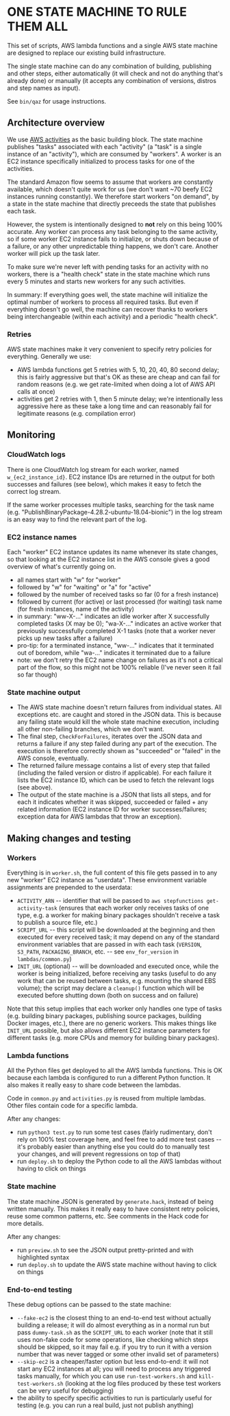# ONE STATE MACHINE TO RULE THEM ALL

This set of scripts, AWS lambda functions and a single AWS state machine are
designed to replace our existing build infrastructure.

The single state machine can do any combination of building, publishing and
other steps, either automatically (it will check and not do anything that's
already done) or manually (it accepts any combination of versions, distros and
step names as input).

See `bin/qaz` for usage instructions.


## Architecture overview

We use
[AWS activities](https://docs.aws.amazon.com/en_pv/step-functions/latest/dg/concepts-activities.html)
as the basic building block. The state machine publishes "tasks" associated with
each "activity" (a "task" is a single instance of an "activity"), which are
consumed by "workers". A worker is an EC2 instance specifically initialized to
process tasks for one of the activities.

The standard Amazon flow seems to assume that workers are constantly available,
which doesn't quite work for us (we don't want ~70 beefy EC2 instances running
constantly). We therefore start workers "on demand", by a state in the state
machine that directly preceeds the state that publishes each task.

However, the system is intentionally designed to **not** rely on this being 100%
accurate. Any worker can process any task belonging to the same activity, so
if some worker EC2 instance fails to initialize, or shuts down because of a
failure, or any other unpredictable thing happens, we don't care. Another worker
will pick up the task later.

To make sure we're never left with pending tasks for an activity with no
workers, there is a "health check" state in the state machine which runs every
5 minutes and starts new workers for any such activities.

In summary: If everything goes well, the state machine will initialize the
optimal number of workers to process all required tasks. But even if everything
doesn't go well, the machine can recover thanks to workers being interchangeable
(within each activity) and a periodic "health check".

### Retries

AWS state machines make it very convenient to specify retry policies for
everything. Generally we use:

- AWS lambda functions get 5 retries with 5, 10, 20, 40, 80 second delay; this
  is fairly aggressive but that's OK as these are cheap and can fail for random
  reasons (e.g. we get rate-limited when doing a lot of AWS API calls at once)
- activities get 2 retries with 1, then 5 minute delay; we're intentionally less
  aggressive here as these take a long time and can reasonably fail for
  legitimate reasons (e.g. compilation error)


## Monitoring

### CloudWatch logs

There is one CloudWatch log stream for each worker, named `w_{ec2_instance_id}`.
EC2 instance IDs are returned in the output for both successes and failures (see
below), which makes it easy to fetch the correct log stream.

If the same worker processes multiple tasks, searching for the task name (e.g.
"PublishBinaryPackage-4.28.2-ubuntu-18.04-bionic") in the log stream is an easy
way to find the relevant part of the log.

### EC2 instance names

Each "worker" EC2 instance updates its name whenever its state changes, so that
looking at the EC2 instance list in the AWS console gives a good overview of
what's currently going on.

- all names start with "w" for "worker"
- followed by "w" for "waiting" or "a" for "active"
- followed by the number of received tasks so far (0 for a fresh instance)
- followed by current (for active) or last processed (for waiting) task name
  (for fresh instances, name of the activity)
- in summary: "ww-X-..." indicates an idle worker after X successfully
  completed tasks (X may be 0); "wa-X-..." indicates an active worker that
  previously successfully completed X-1 tasks (note that a worker never picks up
  new tasks after a failure)
- pro-tip: for a terminated instance, "ww-..." indicates that it terminated out
  of boredom, while "wa-..." indicates it terminated due to a failure
- note: we don't retry the EC2 name change on failures as it's not a critical
  part of the flow, so this might not be 100% reliable (I've never seen it fail
  so far though)

### State machine output

- The AWS state machine doesn't return failures from individual states. All
  exceptions etc. are caught and stored in the JSON data. This is because any
  failing state would kill the whole state machine execution, including all
  other non-failing branches, which we don't want.
- The final step, `CheckForFailures`, iterates over the JSON data and returns
  a failure if any step failed during any part of the execution. The execution
  is therefore correctly shown as "succeeded" or "failed" in the AWS console,
  eventually.
- The returned failure message contains a list of every step that failed
  (including the failed version or distro if applicable). For each failure it
  lists the EC2 instance ID, which can be used to fetch the relevant logs (see
  above).
- The output of the state machine is a JSON that lists all steps, and for each
  it indicates whether it was skipped, succeeded or failed + any related
  information (EC2 instance ID for worker successes/failures; exception data for
  AWS lambdas that throw an exception).


## Making changes and testing

### Workers

Everything is in `worker.sh`, the full content of this file gets passed in to
any new "worker" EC2 instance as "userdata". These environment variable
assignments are prepended to the userdata:

- `ACTIVITY_ARN` -- identifier that will be passed to
  `aws stepfunctions get-activity-task` (ensures that each worker only receives
  tasks of one type, e.g. a worker for making binary packages shouldn't receive
  a task to publish a source file, etc.)
- `SCRIPT_URL` -- this script will be downloaded at the beginning and then
  executed for every received task; it may depend on any of the standard
  environment variables that are passed in with each task (`VERSION`, `S3_PATH`,
  `PACKAGING_BRANCH`, etc. -- see `env_for_version` in `lambdas/common.py`)
- `INIT_URL` (optional) -- will be downloaded and executed once, while the
  worker is being initialized, before receiving any tasks (useful to do any
  work that can be reused between tasks, e.g. mounting the shared EBS volume);
  the script may declare a `cleanup()` function which will be executed before
  shutting down (both on success and on failure)

Note that this setup implies that each worker only handles one type of tasks
(e.g. building binary packages, publishing source packages, building Docker
images, etc.), there are no generic workers. This makes things like `INIT_URL`
possible, but also allows different EC2 instance parameters for different tasks
(e.g. more CPUs and memory for building binary packages).

### Lambda functions

All the Python files get deployed to all the AWS lambda functions. This is OK
because each lambda is configured to run a different Python function. It also
makes it really easy to share code between the lambdas.

Code in `common.py` and `activities.py` is reused from multiple lambdas. Other
files contain code for a specific lambda.

After any changes:

- run `python3 test.py` to run some test cases (fairly rudimentary, don't rely
  on 100% test coverage here, and feel free to add more test cases -- it's
  probably easier than anything else you could do to manually test your changes,
  and will prevent regressions on top of that)
- run `deploy.sh` to deploy the Python code to all the AWS lambdas without
  having to click on things

### State machine

The state machine JSON is generated by `generate.hack`, instead of being written
manually. This makes it really easy to have consistent retry policies, reuse
some common patterns, etc. See comments in the Hack code for more details.

After any changes:

- run `preview.sh` to see the JSON output pretty-printed and with highlighted
  syntax
- run `deploy.sh` to update the AWS state machine without having to click on
  things

### End-to-end testing

These debug options can be passed to the state machine:

- `--fake-ec2` is the closest thing to an end-to-end test without actually
  building a release; it will do almost everything as in a normal run but pass
  `dummy-task.sh` as the `SCRIPT_URL` to each worker (note that it still uses
  non-fake code for some operations, like checking which steps should be
  skipped, so it may fail e.g. if you try to run it with a version number that
  was never tagged or some other invalid set of parameters)
- `--skip-ec2` is a cheaper/faster option but less end-to-end: it will not start
  any EC2 instances at all; you will need to process any triggered tasks
  manually, for which you can use `run-test-workers.sh` and
  `kill-test-workers.sh` (looking at the log files produced by these test
  workers can be very useful for debugging)
- the ability to specify specific activities to run is particularly useful for
  testing (e.g. you can run a real build, just not publish anything)

